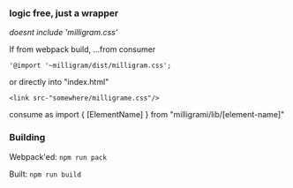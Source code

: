 ### logic free, just a wrapper  

*doesnt include 'milligram.css'*

If from webpack build, ...from consumer 

    '@import '~milligram/dist/milligram.css';
or directly into "index.html"

    <link src-"somewhere/milligrame.css"/>


consume as 
import { [ElementName] }  from "milligrami/lib/[element-name]"

### Building   
Webpack'ed:  <code>npm run pack</code>  

Built:  <code>npm run build </code>